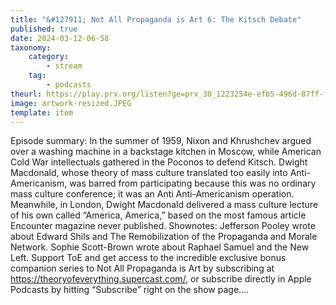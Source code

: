 ```yaml
---
title: "&#127911; Not All Propaganda is Art 6: The Kitsch Debate"
published: true
date: 2024-03-12-06-58
taxonomy:
    category:
        - stream
    tag:
        - podcasts
theurl: https://play.prx.org/listen?ge=prx_30_1223254e-efb5-496d-87ff-f82f8a907e04&uf=http%3A%2F%2Ffeeds.prx.org%2FTOE
image: artwork-resized.JPEG
template: item
---
```


Episode summary: In the summer of 1959, Nixon and Khrushchev argued over a washing machine in a backstage kitchen in Moscow, while American Cold War intellectuals gathered in the Poconos to defend Kitsch. Dwight Macdonald, whose theory of mass culture translated too easily into Anti-Americanism, was barred from participating because this was no ordinary mass culture conference; it was an Anti Anti-Americanism operation. Meanwhile, in London, Dwight Macdonald delivered a mass culture lecture of his own called &ldquo;America, America,&rdquo; based on the most famous article Encounter magazine never published. Shownotes: Jefferson Pooley wrote about Edward Shils and The Remobilization of the Propaganda and Morale Network. Sophie Scott-Brown wrote about Raphael Samuel and the New Left. Support ToE and get access to the incredible exclusive bonus companion series to Not All Propaganda is Art by subscribing at https://theoryofeverything.supercast.com/, or subscribe directly in Apple Podcasts by hitting &ldquo;Subscribe&rdquo; right on the show page.&hellip;
